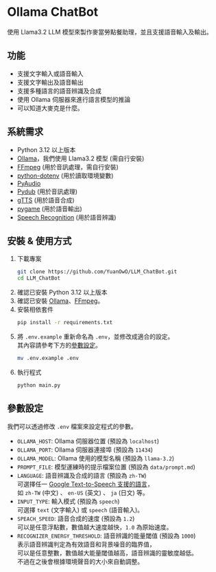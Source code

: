 # Ollama ChatBot

使用 Llama3.2 LLM 模型來製作麥當勞點餐助理，並且支援語音輸入及輸出。

## 功能

-   支援文字輸入或語音輸入
-   支援文字輸出及語音輸出
-   支援多種語言的語音辨識及合成
-   使用 Ollama 伺服器來進行語言模型的推論
-   可以知道大麥克是什麼。

## 系統需求

-   Python 3.12 以上版本
-   [Ollama](https://ollama.com/)，我們使用 Llama3.2 模型 (需自行安裝)
-   [FFmpeg](https://ffmpeg.org/) (用於音訊處理，需自行安裝)
-   [python-dotenv](https://github.com/theskumar/python-dotenv/) (用於讀取環境變數)
-   [PyAudio](https://people.csail.mit.edu/hubert/pyaudio/)
-   [Pydub](https://pydub.com/) (用於音訊處理)
-   [gTTS](https://github.com/pndurette/gTTS/) (用於語音合成)
-   [pygame](https://github.com/pygame/pygame/) (用於語音輸出)
-   [Speech Recognition](https://github.com/Uberi/speech_recognition/) (用於語音辨識)

## 安裝 & 使用方式

1.  下載專案
    ```bash
    git clone https://github.com/YuanOwO/LLM_ChatBot.git
    cd LLM_ChatBot
    ```
2.  確認已安裝 Python 3.12 以上版本
3.  確認已安裝 [Ollama](https://ollama.com/)、[FFmpeg](https://ffmpeg.org/)。
4.  安裝相依套件
    ```bash
    pip install -r requirements.txt
    ```
5.  將 `.env.example` 重新命名為 `.env`，並修改成適合的設定。  
    其內容請參考下方的[參數設定](#參數設定)。
    ```bash
    mv .env.example .env
    ```
6.  執行程式
    ```bash
    python main.py
    ```

## 參數設定

我們可以透過修改 `.env` 檔案來設定程式的參數。

-   `OLLAMA_HOST`: Ollama 伺服器位置 (預設為 `localhost`)
-   `OLLAMA_PORT`: Ollama 伺服器連接埠 (預設為 `11434`)
-   `OLLAMA_MODEL`: Ollama 使用的模型名稱 (預設為 `llama-3.2`)
-   `PROMPT_FILE`: 模型運練時的提示檔案位置 (預設為 `data/prompt.md`)
-   `LANGUAGE`: 語音辨識及合成的語言 (預設為 `zh-TW`)  
    可選擇任一 [Google Text-to-Speech 支援的語言](https://cloud.google.com/text-to-speech/docs/voices)，  
    如 `zh-TW` (中文) 、 `en-US` (英文) 、 `ja` (日文) 等。
-   `INPUT_TYPE`: 輸入模式 (預設為 `speech`)  
    可選擇 `text` (文字輸入) 或 `speech` (語音輸入)。
-   `SPEACH_SPEED`: 語音合成的速度 (預設為 `1.2`)  
    可以是任意浮點數，數值越大速度越快，`1.0` 為原始速度。
-   `RECOGNIZER_ENERGY_THRESHOLD`: 語音辨識的能量閾值 (預設為 `1000`)  
    表示語音辨識判定為有效語音和背景噪音的臨界值，  
    可以是任意整數，數值越大能量閾值越高，語音辨識的靈敏度越低。  
    不過在之後會根據環境聲音的大小來自動調整。

